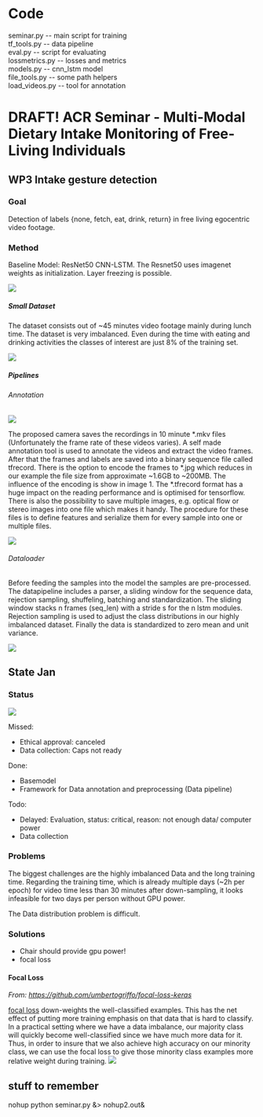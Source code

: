 # Code
seminar.py     -- main script for training<br/>
tf_tools.py    -- data pipeline<br/>
eval.py        -- script for evaluating<br/>
lossmetrics.py -- losses and metrics<br/>
models.py      -- cnn_lstm model<br/>
file_tools.py  -- some path helpers<br/>
load_videos.py -- tool for annotation<br/>


# DRAFT! ACR Seminar - Multi-Modal Dietary Intake Monitoring of Free-Living Individuals

## WP3 Intake gesture detection

### Goal

Detection of labels {none, fetch, eat, drink, return} in free living egocentric video footage.

### Method

Baseline Model: ResNet50 CNN-LSTM. The Resnet50 uses imagenet weights as initialization. Layer freezing is possible.

![](report/model.png)



##### Small Dataset

The dataset consists out of ~45 minutes video footage mainly during lunch time. The dataset is very imbalanced. Even during the time with eating and drinking activities the classes of interest are just 8% of the training set. 

![](report/datad.png)

##### Pipelines

###### Annotation

![](report/compression_influence.png)

The proposed camera saves the recordings in 10 minute *.mkv files (Unfortunately the frame rate of these videos varies). A self made annotation tool is used to annotate the videos and extract the video frames. After that the frames and labels are saved into a binary sequence file called tfrecord. There is the option to encode the frames to *.jpg which reduces in our example the file size from approximate ~1.6GB to ~200MB. The influence of the encoding is show in image 1. The *.tfrecord format has a huge impact on the reading performance and is optimised for tensorflow. There is also the possibility to save multiple images, e.g. optical flow or stereo images into one file which makes it handy. The procedure for these files is to define features and serialize them for every sample into one or multiple files.





![](report/anno.png)

###### Dataloader

Before feeding the samples into the model the samples are pre-processed. The datapipeline includes a parser, a sliding window for the sequence data, rejection sampling, shuffeling, batching and standardization. The sliding window stacks n frames (seq_len) with a stride s for the n lstm modules. Rejection sampling is used to adjust the class distributions in our highly imbalanced dataset. Finally the data is standardized to zero mean and unit variance.

![](report/data.png)

## State Jan

### Status

![](report/gannt.png)

Missed:

- Ethical approval: canceled
- Data collection: Caps not ready

Done:

- Basemodel
- Framework for Data annotation and preprocessing (Data pipeline) 

Todo:

- Delayed: Evaluation, status: critical, reason: not enough data/ computer power
- Data collection



### Problems

The biggest challenges are the highly imbalanced Data and the long training time. Regarding the training time, which is already multiple days (~2h per epoch)  for video time less than 30 minutes after down-sampling, it looks infeasible for two days per person without GPU power. 

The Data distribution problem is difficult.

### Solutions

- Chair should provide gpu power!
- focal loss

#### Focal Loss

*From: https://github.com/umbertogriffo/focal-loss-keras*

[focal loss](https://arxiv.org/abs/1708.02002) down-weights the well-classified examples. This has the net effect of putting more training emphasis on that data that is hard to classify. In a practical setting where we have a data imbalance, our majority class will quickly become well-classified since we have much more data for it. Thus, in order to insure that we also achieve high accuracy on our minority class, we can use the focal loss to give those minority class examples more relative weight during training.
![](https://github.com/umbertogriffo/focal-loss-keras/blob/master/focal_loss.png)





## stuff to remember

nohup python seminar.py &> nohup2.out&
